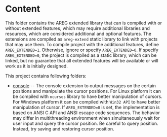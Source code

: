 # Content

This folder contains the AREG extended library that can is compiled with or without extended features, which may require additional libraries and resources, which are considered additional and optional features. The extensions are compiled as `areg-extend` static library to link with projects that may use them. To compile project with the additional features, define `AREG_EXTENDED=1`. Otherwise, ignore or specify `AREG_EXTENDED=0`. If specify `AREG_EXTENDED=0`, the project is compiled as a static library, which can be linked, but no guarantee that all extended features will be available or will work as it is initially designed.

This project contains following folders:

* [console](./console)      -- The console extension to output messages on the certain positions and manipulate the cursor positions. For Linux platform it can be compiled with `ncurses` library to have better manipulation of cursors. For Windows platform it can be compiled with `Win32 API` to have better manipulation of cursor. If `AREG_EXTENDED=0` is set, the implementation is based on ANSI C API and ANSI escape code sequences. The behavior may differ in multithreading environment when simultaneously wait for user input and query the cursor position. Be careful to query position. Instead, try saving and restoring cursor position.

